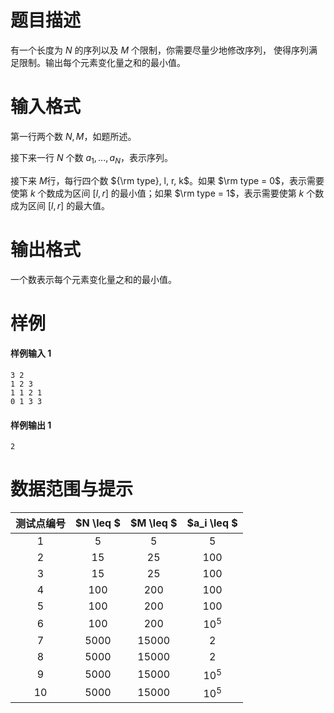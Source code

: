 
# 题目描述

有一个长度为 $N$ 的序列以及 $M$ 个限制，你需要尽量少地修改序列， 使得序列满足限制。输出每个元素变化量之和的最小值。

# 输入格式

第一行两个数 $N, M$，如题所述。

接下来一行 $N$ 个数 $a_1, ... ,a_N$，表示序列。

接下来 $M$行，每行四个数 ${\rm type}, l, r, k$。如果 $\rm type = 0$，表示需要使第 $k$ 个数成为区间 $[l, r]$ 的最小值；如果 $\rm type = 1$，表示需要使第 $k$ 个数成为区间 $[l, r]$ 的最大值。

# 输出格式

一个数表示每个元素变化量之和的最小值。

# 样例

#### 样例输入 1
```plain
3 2
1 2 3
1 1 2 1
0 1 3 3
```

#### 样例输出 1
```plain
2
```


# 数据范围与提示

| 测试点编号 | $N \leq $ | $M \leq $ | $a_i \leq $ |
| :-: | :-: | :-: | :-: |
| 1 | $5$ | $5$ | $5$ |
| 2 | $15$ | $25$ | $100$ |
| 3 | $15$ | $25$ | $100$ |
| 4 | $100$ | $200$ | $100$ |
| 5 | $100$ | $200$ | $100$ |
| 6 | $100$ | $200$ | $10^5$ |
| 7 | $5000$ | $15000$ | $2$ |
| 8 | $5000$ | $15000$ | $2$ |
| 9 | $5000$ | $15000$ | $10^5$ |
| 10 | $5000$ | $15000$ | $10^5$ |


